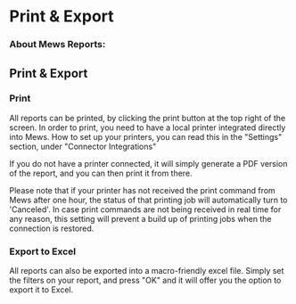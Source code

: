 # Print & Export

### About Mews Reports:

## Print & Export

### **Print**

All reports can be printed, by clicking the print button at the top right of the screen. In order to print, you need to have a local printer integrated directly into Mews. How to set up your printers, you can read this in the "Settings" section, under "Connector Integrations"

If you do not have a printer connected, it will simply generate a PDF version of the report, and you can then print it from there.

Please note that if your printer has not received the print command from Mews after one hour, the status of that printing job will automatically turn to 'Canceled'. In case print commands are not being received in real time for any reason, this setting will prevent a build up of printing jobs when the connection is restored.

### **Export to Excel**

All reports can also be exported into a macro-friendly excel file. Simply set the filters on your report, and press "OK" and it will offer you the option to export it to Excel.

